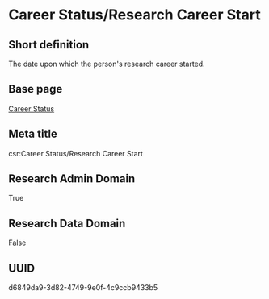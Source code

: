 # Career Status/Research Career Start
## Short definition
The date upon which the person's research career started.
## Base page
[Career Status](https://github.com/EuroCRIS/CASRAI-Dictionairies/blob/main/Objects/Career%20Status.md)
## Meta title
csr:Career Status/Research Career Start
## Research Admin Domain
True
## Research Data Domain
False
## UUID
d6849da9-3d82-4749-9e0f-4c9ccb9433b5

